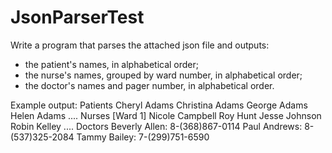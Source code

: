 # JsonParserTest

Write a program that parses the attached json file and outputs:
 - the patient's names, in alphabetical order;
 - the nurse's names, grouped by ward number, in alphabetical order;
 - the doctor's names and pager number, in alphabetical order.

Example output:
Patients
 Cheryl Adams
 Christina Adams
 George Adams
 Helen Adams
....
Nurses
[Ward 1]
 Nicole Campbell
 Roy Hunt
 Jesse Johnson
 Robin Kelley
....
Doctors
Beverly Allen: 8-(368)867-0114
Paul Andrews: 8-(537)325-2084
Tammy Bailey: 7-(299)751-6590

